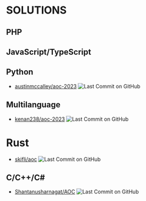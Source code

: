 # SOLUTIONS

## PHP

## JavaScript/TypeScript

## Python
* [austinmccalley/aoc-2023](https://github.com/austinmccalley/aoc-2023) ![Last Commit on GitHub](https://img.shields.io/badge/last%20commit-2023--12--02-brightgreen)

## Multilanguage

* [kenan238/aoc-2023](https://github.com/kenan238/aoc-2023) ![Last Commit on GitHub](https://img.shields.io/badge/last%20commit-2023--12--01-brightgreen)

# Rust

* [skifli/aoc](https://github.com/skifli/aoc) ![Last Commit on GitHub](https://img.shields.io/badge/last%20commit-2023--12--01-brightgreen)

## C/C++/C\#
* [Shantanusharnagat/AOC](https://github.com/Shantanusharnagat/AOC) ![Last Commit on GitHub](https://img.shields.io/badge/last%20commit-2023--12--01-brightgreen)


